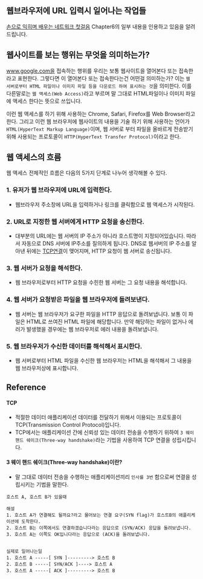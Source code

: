 ## 웹브라우저에 URL 입력시 일어나는 작업들

 [손으로 익히며 배우는 네트워크 첫걸음](http://aladin.kr/p/5ocqG) Chapter6의 일부 내용을 인용하고 있음을 알려드립니다.

## 웹사이트를 보는 행위는 무엇을 의미하는가?
www.google.com을 접속하는 행위를 우리는 보통 웹사이트을 열어본다 또는 접속한라고 표현한다. 그렇다면 이 열어본다 또는 접속한다는건 어떤걸 의미하는가?
이는 `웹 서버로부터 HTML 파일이나 이미지 파일 등을 다운로드 하여 표시하는 것`을 의미한다.
이를 다른말로는 `웹 액세스(Web Access)`라고 부르며 말 그대로 HTML파일이나 이미지 파일에 액세스 한다는 뜻으로 쓰입니다.

이런 웹 액세스를 하기 위해 사용하는 Chrome, Safari, Firefox를 Web Browser라고 한다.
그리고 이런 웹 브라우저에 웹사이트의 내용을 기술 하기 위해 사용하는 언어가 `HTML(HyperText Markup Language)`이며, 웹 서버로 부터 파일을 올바르게 전송받기 위해 사용되는 프로토콜이 `HTTP(HyperText Transfer Protocol)`이라고 한다.

## 웹 액세스의 흐름
웹 액세스 전체적인 흐름은 다음의 5가지 단계로 나누어 생각해볼 수 있다.

### 1.  유저가 웹 브라우저에 URL에 입력한다.
- 웹브라우저 주소창에 URL을 입력하거나 링크를 클릭함으로 웹 액세스가 시작된다.

### 2. URL로 지정한 웹 서버에게 HTTP 요청을 송신한다.
- 대부분의 URL에는 웹 서버의 IP 주소가 아니라 호스트명이 지정되어있습니다. 따라서 자동으로 DNS 서버에 IP주소를 질의하게 됩니다. DNS로 웹서버의 IP 주소를 알아낸 뒤에는 [TCP연결](#tcp)이 맺어지며, HTTP 요청이 웹 서버로 송신됩니다.

### 3. 웹 서버가 요청을 해석한다.
- 웹 브라우저로부터 HTTP 요청을 수힌한 웹 서버는 그 요청 내용을 해석합니다.

### 4. 웹 서버가 요청받은 파일을 웹 브라우저에 돌려보낸다.
- 웹 서버는 웹 브라우저가 요구한 파일을 HTTP 응답으로 돌려보냅니다. 보통 이 파일은 HTML로 쓰여진 HTML 파일에 해당합니다. 만약 해당하는 파일이 없거나 에러가 발생했을 경우에는 웹 브라우저로 에러 내용을 돌려보냅니다.

### 5. 웹 브라우저가 수신한 데이터를 해석해서 표시한다.
- 웹 서버로부터 HTML 파일을 수신한 웹 브라우저는 HTML을 해석해서 그 내용을 웹 브라우저상에 표시합니다.


## Reference
#### TCP
- 적절한 데이터 애플리케이션 데이터를 전달하기 위해서 이용되는 프로토콜이 TCP(Transmission Control Protocol)입니다.
- TCP에서는 애플리케이션 간에 신뢰성 있는 데이터 전송을 수행하기 위하여 `3 웨이 핸드 쉐이크(Three-way handshake)`라는 기법을 사용하여 TCP 연결을 성립시킵니다.

#### 3 웨이 핸드 쉐이크(Three-way handshake)이란?
- 말 그대로 데이터 전송을 수행하는 애플리케이션끼리 `인사를 3번` 함으로써 연결을 성립시키는 기법을 말한다.

```
호스트 A, 호스트 B가 있을때

해설
1. 호스트 A가 연결해도 될까요?라고 물어보는 연결 요구(SYN flag)가 호스트B의 애플리케이션에 도착한다.
2. 호스트 B는 이쪽에서도 연결하겠습니다라는 응답으로 (SYN/ACK) 응답을 돌려보냅니다.
3. 호스트 A는 이쪽도 OK입니다라는 응답으로 (ACK)을 돌려보냅니다.


실제로 일어나는일
1. 호스트 A -----[ SYN ]---------> 호스트 B
2. 호스트 B -----[ SYN/ACK ]----> 호스트 A
3. 호스트 A -----[ ACK ]---------> 호스트 B
```

